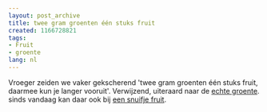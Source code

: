 ```yaml
---
layout: post_archive
title: twee gram groenten één stuks fruit
created: 1166728821
tags:
- Fruit
- groente
lang: nl
---
```

Vroeger zeiden we vaker gekscherend 'twee gram groenten één stuks fruit, daarmee kun je langer vooruit'. Verwijzend, uiteraard naar de [echte groente](http://nl.wikipedia.org/wiki/Marihuana). sinds vandaag kan daar ook bij [een snuifje fruit](http://www.blikopnieuws.nl/bericht/39761).
